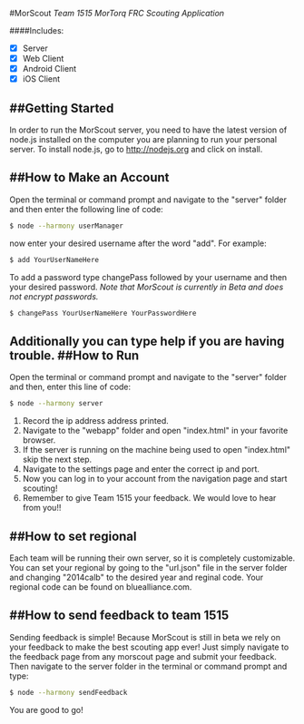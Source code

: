 #MorScout
*Team 1515 MorTorq FRC Scouting Application*

####Includes:
- [X] Server
- [X] Web Client
- [X] Android Client
- [X] iOS Client

##Getting Started
---
In order to run the MorScout server, you need to have the latest version of node.js installed on the computer you are planning to run your personal server. To install node.js, go to http://nodejs.org and click on install.

##How to Make an Account
---
Open the terminal or command prompt and navigate to the "server" folder and then enter the following line of code:
```sh
$ node --harmony userManager
```
now enter your desired username after the word "add". For example:
```sh
$ add YourUserNameHere
```
To add a password type changePass followed by your username and then your desired password. *Note that MorScout is currently in Beta and does not encrypt passwords.*
```sh
$ changePass YourUserNameHere YourPasswordHere
```
Additionally you can type help if you are having trouble.
##How to Run
---
Open the terminal or command prompt and navigate to the "server" folder and then, enter this line of code:
```sh
$ node --harmony server
```
1.  Record the ip address address printed.
2.  Navigate to the "webapp" folder and open "index.html" in your favorite browser.
3.  If the server is running on the machine being used to open "index.html" skip the next step. 
4. Navigate to the settings page and enter the correct ip and port.
5. Now you can log in to your account from the navigation page and start scouting!
6. Remember to give Team 1515 your feedback. We would love to hear from you!!

##How to set regional
---
Each team will be running their own server, so it is completely customizable. You can set your regional by going to the "url.json" file in the server folder and changing "2014calb" to the desired year and reginal code. Your regional code can be found on bluealliance.com.

##How to send feedback to team 1515
---
Sending feedback is simple! Because MorScout is still in beta we rely on your feedback to make the best scouting app ever!
Just simply navigate to the feedback page from any morscout page and submit your feedback. Then navigate to the server folder in the terminal or command prompt and type:
```sh
$ node --harmony sendFeedback
```
You are good to go!
